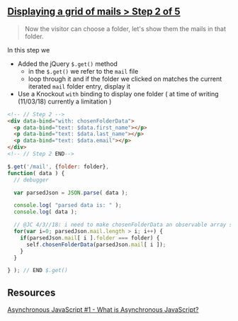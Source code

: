## [Displaying a grid of mails > Step 2 of 5](http://learn.knockoutjs.com/#/?tutorial=webmail)
> Now the visitor can choose a folder, let's show them the mails in that folder.

In this step we
- Added the jQuery `$.get()` method
  - in the `$.get()` we refer to the `mail` file
  - loop through it and if the folder we clicked on matches the current iterated `mail` folder entry, display it
- Use a Knockout `with` binding to display one folder ( at time of writing (11/03/18) currently a limitation )

```html
<!-- // Step 2 -->
<div data-bind="with: chosenFolderData">
  <p data-bind="text: $data.first_name"></p>
  <p data-bind="text: $data.last_name"></p>
  <p data-bind="text: $data.email"></p>
</div>
<!-- // Step 2 END-->
```

```js
$.get('/mail', {folder: folder},
function( data ) {
  // debugger

  var parsedJson = JSON.parse( data );

  console.log( "parsed data is: " );
  console.log( data );

  // @JC 4/3//18: i need to make chosenFolderData an observable array so that i can push multiple folder types. currnelty, the problem is only the last folder type is being used.
  for(var i=0; parsedJson.mail.length > i; i++) {
    if(parsedJson.mail[ i ].folder === folder) {
      self.chosenFolderData(parsedJson.mail[ i ]);
    }
  }

} ); // END $.get()
```

## Resources

[Asynchronous JavaScript #1 - What is Asynchronous JavaScript?](https://www.youtube.com/watch?v=YxWMxJONp7E&list=PL4cUxeGkcC9jAhrjtZ9U93UMIhnCc44MH)
